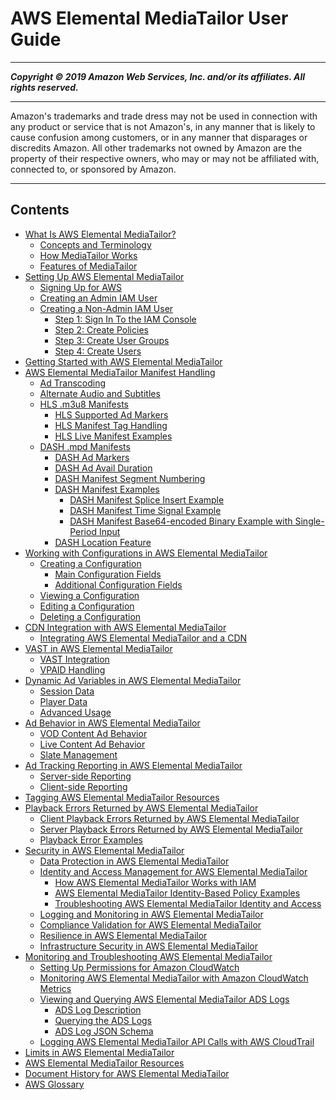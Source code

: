 # AWS Elemental MediaTailor User Guide

-----
*****Copyright &copy; 2019 Amazon Web Services, Inc. and/or its affiliates. All rights reserved.*****

-----
Amazon's trademarks and trade dress may not be used in 
     connection with any product or service that is not Amazon's, 
     in any manner that is likely to cause confusion among customers, 
     or in any manner that disparages or discredits Amazon. All other 
     trademarks not owned by Amazon are the property of their respective
     owners, who may or may not be affiliated with, connected to, or 
     sponsored by Amazon.

-----
## Contents
+ [What Is AWS Elemental MediaTailor?](what-is.md)
   + [Concepts and Terminology](what-is-terms.md)
   + [How MediaTailor Works](what-is-flow.md)
   + [Features of MediaTailor](what-is-features.md)
+ [Setting Up AWS Elemental MediaTailor](setting-up.md)
   + [Signing Up for AWS](setting-up-aws-sign-up.md)
   + [Creating an Admin IAM User](setting-up-create-admin-user.md)
   + [Creating a Non-Admin IAM User](setting-up-create-non-admin-user.md)
      + [Step 1: Sign In To the IAM Console](sign-in-to-iam-console.md)
      + [Step 2: Create Policies](setting-up-non-admin-policies.md)
      + [Step 3: Create User Groups](setting-up-non-admin-groups.md)
      + [Step 4: Create Users](setting-up-non-admin-users.md)
+ [Getting Started with AWS Elemental MediaTailor](getting-started.md)
+ [AWS Elemental MediaTailor Manifest Handling](manifest.md)
   + [Ad Transcoding](manifest-transcoding.md)
   + [Alternate Audio and Subtitles](manifest-audio-captions.md)
   + [HLS .m3u8 Manifests](manifest-hls.md)
      + [HLS Supported Ad Markers](hls-ad-markers.md)
      + [HLS Manifest Tag Handling](manifest-hls-tags.md)
      + [HLS Live Manifest Examples](manifest-hls-example.md)
   + [DASH .mpd Manifests](manifest-dash.md)
      + [DASH Ad Markers](dash-ad-markers.md)
      + [DASH Ad Avail Duration](dash-ad-avail-duration.md)
      + [DASH Manifest Segment Numbering](dash-manifest-segment-numbering.md)
      + [DASH Manifest Examples](dash-manifest-examples.md)
         + [DASH Manifest Splice Insert Example](dash-manifest-splice-insert-example.md)
         + [DASH Manifest Time Signal Example](dash-manifest-time-signal-example.md)
         + [DASH Manifest Base64-encoded Binary Example with Single-Period Input](single-period-dash-manifest-example.md)
      + [DASH Location Feature](dash-location-feature.md)
+ [Working with Configurations in AWS Elemental MediaTailor](configurations.md)
   + [Creating a Configuration](configurations-create.md)
      + [Main Configuration Fields](configurations-create-main.md)
      + [Additional Configuration Fields](configurations-create-addl.md)
   + [Viewing a Configuration](configurations-view.md)
   + [Editing a Configuration](configurations-edit.md)
   + [Deleting a Configuration](configurations-delete.md)
+ [CDN Integration with AWS Elemental MediaTailor](integrating-cdn.md)
   + [Integrating AWS Elemental MediaTailor and a CDN](integrating-cdn-standard.md)
+ [VAST in AWS Elemental MediaTailor](vast.md)
   + [VAST Integration](vast-integration.md)
   + [VPAID Handling](vpaid.md)
+ [Dynamic Ad Variables in AWS Elemental MediaTailor](variables.md)
   + [Session Data](variables-session.md)
   + [Player Data](variables-player.md)
   + [Advanced Usage](variables-advanced-usage.md)
+ [Ad Behavior in AWS Elemental MediaTailor](ad-behavior.md)
   + [VOD Content Ad Behavior](ad-behavior-vod.md)
   + [Live Content Ad Behavior](ad-behavior-live.md)
   + [Slate Management](slate-management.md)
+ [Ad Tracking Reporting in AWS Elemental MediaTailor](ad-reporting.md)
   + [Server-side Reporting](ad-reporting-server-side.md)
   + [Client-side Reporting](ad-reporting-client-side.md)
+ [Tagging AWS Elemental MediaTailor Resources](tagging.md)
+ [Playback Errors Returned by AWS Elemental MediaTailor](playback-errors.md)
   + [Client Playback Errors Returned by AWS Elemental MediaTailor](playback-errors-client.md)
   + [Server Playback Errors Returned by AWS Elemental MediaTailor](playback-errors-server.md)
   + [Playback Error Examples](playback-errors-examples.md)
+ [Security in AWS Elemental MediaTailor](security.md)
   + [Data Protection in AWS Elemental MediaTailor](data-protection.md)
   + [Identity and Access Management for AWS Elemental MediaTailor](security-iam.md)
      + [How AWS Elemental MediaTailor Works with IAM](security-iam-service-with-iam.md)
      + [AWS Elemental MediaTailor Identity-Based Policy Examples](security-iam-id-based-policy-examples.md)
      + [Troubleshooting AWS Elemental MediaTailor Identity and Access](security-iam-troubleshoot.md)
   + [Logging and Monitoring in AWS Elemental MediaTailor](security-log-monitor.md)
   + [Compliance Validation for AWS Elemental MediaTailor](servicename-compliance.md)
   + [Resilience in AWS Elemental MediaTailor](disaster-recovery-resiliency.md)
   + [Infrastructure Security in AWS Elemental MediaTailor](network-isolation.md)
+ [Monitoring and Troubleshooting AWS Elemental MediaTailor](monitoring.md)
   + [Setting Up Permissions for Amazon CloudWatch](monitoring-permissions.md)
   + [Monitoring AWS Elemental MediaTailor with Amazon CloudWatch Metrics](monitoring-cloudwatch-metrics.md)
   + [Viewing and Querying AWS Elemental MediaTailor ADS Logs](monitor-cloudwatch-ads-logs.md)
      + [ADS Log Description](ads-log-description.md)
      + [Querying the ADS Logs](querying-the-ads-logs.md)
      + [ADS Log JSON Schema](ads-log-json-schema.md)
   + [Logging AWS Elemental MediaTailor API Calls with AWS CloudTrail](logging-using-cloudtrail.md)
+ [Limits in AWS Elemental MediaTailor](limits.md)
+ [AWS Elemental MediaTailor Resources](resources.md)
+ [Document History for AWS Elemental MediaTailor](document-history.md)
+ [AWS Glossary](glossary.md)